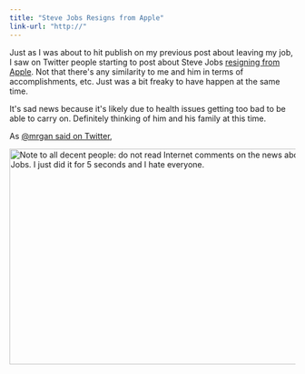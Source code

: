 ```yaml
---
title: "Steve Jobs Resigns from Apple"
link-url: "http://"
---
```

<p>Just as I was about to hit publish on my previous post about leaving my job, I saw on Twitter people starting to post about Steve Jobs <a href="http://finance.yahoo.com/news/Steve-Jobs-Resigns-as-CEO-of-bw-19285464.html">resigning from Apple</a>. Not that there's any similarity to me and him in terms of accomplishments, etc. Just was a bit freaky to have happen at the same time.</p>
<p>It's sad news because it's likely due to health issues getting too bad to be able to carry on. Definitely thinking of him and his family at this time.</p>
<p>As <a href="https://twitter.com/#!/mrgan/status/106497844466298882">@mrgan said on Twitter</a>,</p>
<p><img src="https://chrisenns.com/wp-content/uploads/2011/08/Screen-Shot-2011-08-24-at-4.56.11-PM.png" alt="Note to all decent people: do not read Internet comments on the news about Steve Jobs. I just did it for 5 seconds and I hate everyone." title="Screen Shot 2011-08-24 at 4.56.11 PM" width="599" height="379" class="aligncenter size-full wp-image-19640" /></p>
